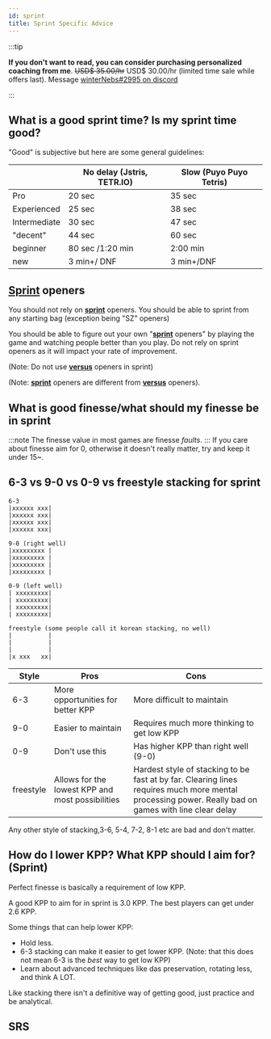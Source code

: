 ```yaml
---
id: sprint
title: Sprint Specific Advice
---
```


:::tip

**If you don't want to read, you can consider purchasing personalized coaching from me**. ~~USD$ 35.00/hr~~ USD$ 30.00/hr (limited time sale while offers last). Message [winterNebs#2995 on discord](http://fourwi.de)

:::

## What is a good sprint time? Is my sprint time good?

"Good" is subjective but here are some general guidelines:

|              | No delay (Jstris, TETR.IO) | Slow (Puyo Puyo Tetris) |
| ------------ | -------------------------- | ----------------------- |
| Pro          | 20 sec                     | 35 sec                  |
| Experienced  | 25 sec                     | 38 sec                  |
| Intermediate | 30 sec                     | 47 sec                  |
| "decent"     | 44 sec                     | 60 sec                  |
| beginner     | 80 sec /1:20 min           | 2:00 min                |
| new          | 3 min+/ DNF                | 3 min+/DNF              |

## **<u>Sprint</u>** openers

You should not rely on <u>**sprint**</u> openers. You should be able to sprint from any starting bag (exception being "SZ" openers)

You should be able to figure out your own "<u>**sprint**</u> openers" by playing the game and watching people better than you play. Do not rely on sprint openers as it will impact your rate of improvement.

(Note: Do not use <u>**versus**</u> openers in sprint)

(Note: <u>**sprint**</u> openers are different from <u>**versus**</u> openers).

## What is good finesse/what should my finesse be in sprint

:::note
The finesse value in most games are finesse *faults*. 
:::
If you care about finesse aim for 0, otherwise it doesn't really matter, try and keep it under 15~.

## 6-3 vs 9-0 vs 0-9 vs freestyle stacking for sprint

```
6-3
|xxxxxx xxx|
|xxxxxx xxx|
|xxxxxx xxx|
|xxxxxx xxx|

9-0 (right well)
|xxxxxxxxx |
|xxxxxxxxx |
|xxxxxxxxx |
|xxxxxxxxx |

0-9 (left well)
| xxxxxxxxx|
| xxxxxxxxx|
| xxxxxxxxx|
| xxxxxxxxx|

freestyle (some people call it korean stacking, no well) 
|          |
|          |
|          |
|x xxx   xx|
```

| Style     | Pros                                             | Cons                                                         |
| --------- | ------------------------------------------------ | ------------------------------------------------------------ |
| 6-3       | More opportunities for better KPP                | More difficult to maintain                                   |
| 9-0       | Easier to maintain                               | Requires much more thinking to get low KPP                   |
| 0-9       | Don't use this                                   | Has higher KPP than right well (9-0)                         |
| freestyle | Allows for the lowest KPP and most possibilities | Hardest style of stacking to be fast at by far. Clearing lines requires much more mental processing power. Really bad on games with line clear delay |

Any other style of stacking,3-6, 5-4, 7-2, 8-1 etc are bad and don't matter. 

## How do I lower KPP? What KPP should I aim for? (Sprint)

Perfect finesse is basically a requirement of low KPP.

A good KPP to aim for in sprint is 3.0 KPP. The best players can get under 2.6 KPP.

Some things that can help lower KPP:

- Hold less. 
- 6-3 stacking can make it easier to get lower KPP. (Note: that this does not mean 6-3 is the *best* way to get low KPP)
- Learn about advanced techniques like das preservation, rotating less, and think A LOT.

Like stacking there isn't a definitive way of getting good, just practice and be analytical. 

## SRS 


